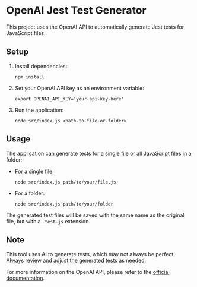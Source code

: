 # OpenAI Jest Test Generator

This project uses the OpenAI API to automatically generate Jest tests for JavaScript files.

## Setup

1. Install dependencies:

   ```
   npm install
   ```

2. Set your OpenAI API key as an environment variable:

   ```
   export OPENAI_API_KEY='your-api-key-here'
   ```

3. Run the application:
   ```
   node src/index.js <path-to-file-or-folder>
   ```

## Usage

The application can generate tests for a single file or all JavaScript files in a folder:

- For a single file:

  ```
  node src/index.js path/to/your/file.js
  ```

- For a folder:
  ```
  node src/index.js path/to/your/folder
  ```

The generated test files will be saved with the same name as the original file, but with a `.test.js` extension.

## Note

This tool uses AI to generate tests, which may not always be perfect. Always review and adjust the generated tests as needed.

For more information on the OpenAI API, please refer to the [official documentation](https://platform.openai.com/docs/api-reference).
